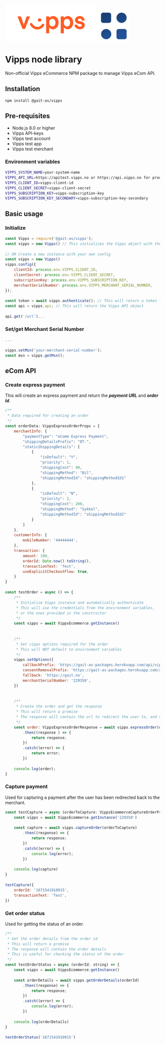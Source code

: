 <img width='300' src="assets/vipps_logo_rgb.png" alt='vipps orange logo'>
<img width='100' src="assets/favicon2.png" alt='vipps orange logo'>

# Vipps node library
Non-official Vipps eCommerce NPM package to manage Vipps eCom API.

## Installation
```bash
npm install @gait-as/vipps
```

## Pre-requisites
- Node.js 8.0 or higher
- Vipps API-keys
- Vipps test account
- Vipps test app
- Vipps test merchant

### Environment variables
```bash
VIPPS_SYSTEM_NAME=your-system-name
VIPPS_API_URL=https://apitest.vipps.no or https://api.vipps.no for production
VIPPS_CLIENT_ID=vipps-client-id
VIPPS_CLIENT_SECRET=vipps-client-secret
VIPPS_SUBSCRIPTION_KEY=vipps-subscription-key
VIPPS_SUBSCRIPTION_KEY_SECONDARY=vipps-subscription-key-secondary
```

## Basic usage
### Initialize
```javascript
const Vipps = require('@gait-as/vipps');
const vipps = new Vipps() // This initializes the Vipps object with the environment variables

// OR Create a new instance with your own config
const vipps = new Vipps()
vipps.config({
    clientId: process.env.VIPPS_CLIENT_ID,
    clientSecret: process.env.VIPPS_CLIENT_SECRET,
    subscriptionKey: process.env.VIPPS_SUBSCRIPTION_KEY,
    merchantSerialNumber: process.env.VIPPS_MERCHANT_SERIAL_NUMBER,
});

const token = await vipps.authenticate(); // This will return a token for the Vipps API and set it in the Vipps object
const api = vipps.api; // This will return the Vipps API object

api.get('/url')...
```

### Set/get Merchant Serial Number
```javascript
...

vipps.setMsn('your-merchant-serial-number');
const msn = vipps.getMsn();
```

## eCom API

### Create express payment
This will create an express payment and return the ***payment URL*** and ***order Id***.
```javascript
/**
 * Data required for creating an order
 */
const orderData: VippsExpressOrderProps = {
    merchantInfo: {
        "paymentType": "eComm Express Payment",
        "shippingDetailsPrefix": "DT-",
        "staticShippingDetails": [
            {
                "isDefault": "Y",
                "priority": 1,
                "shippingCost": 90,
                "shippingMethod": "Bil",
                "shippingMethodId": "shippingMethodId1"
            },
            {
                "isDefault": "N",
                "priority": 2,
                "shippingCost": 200,
                "shippingMethod": "Sykkel",
                "shippingMethodId": "shippingMethodId2"
            }
        ]
    },
    customerInfo: {
        mobileNumber: '44444444',
    },
    transaction: {
        amount: 100,
        orderId: Date.now().toString(),
        transactionText: 'Test',
        useExplicitCheckoutFlow: true,
    }
}

const testOrder = async () => {
    /**
     * Initialize Vipps instance and automatically authenticate
     * This will use the credentials from the environment variables,
     * or the ones provided in the constructor
     */
    const vipps = await VippsEcommerce.getInstance()
    
    
    /**
     * Set vipps options required for the order
     * This will NOT default to environment variables
     */
    vipps.setOptions({
        callbackPrefix: 'https://gait-as-packages.herokuapp.com/api/vipps',
        consentRemovalPrefix: 'https://gait-as-packages.herokuapp.com/api/vipps',
        fallback: 'https://gait.no',
        merchantSerialNumber: '229350',
    })
    
    
    /**
     * Create the order and get the response
     * This will return a promise
     * The response will contain the url to redirect the user to, and the order id
     */
    const order: VippsExpressOrderResponse = await vipps.expressOrder(orderData)
        .then((response ) => {
            return response;
        })
        .catch((error) => {
            return error;
        })
    
    console.log(order);
}
```

### Capture payment
Used for capturing a payment after the user has been redirected back to the merchant.
```javascript
const testCapture = async (orderToCapture: VippsEcommerceCaptureOrderProps) => {
    const vipps = await VippsEcommerce.getInstance('229350')

    const capture = await vipps.captureOrder(orderToCapture)
        .then((response) => {
            return response;
        })
        .catch((error) => {
            console.log(error);
        })

    console.log(capture)
}

testCapture({
	orderId: '1671541910915',
	transactionText: 'Test',
})
```

### Get order status
Used for getting the status of an order.
```javascript
/**
 * Get the order details from the order id
 * This will return a promise
 * The response will contain the order details
 * This is useful for checking the status of the order
 */
const testOrderStatus = async (orderId: string) => {
	const vipps = await VippsEcommerce.getInstance()

	const orderDetails = await vipps.getOrderDetails(orderId)
		.then((response) => {
			return response;
		})
		.catch((error) => {
			console.log(error);
		})

	console.log(orderDetails)
}

testOrderStatus('1671541910915')
```

